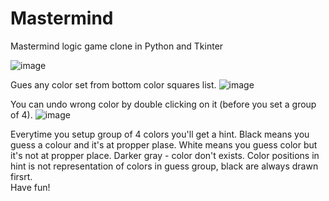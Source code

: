 # Mastermind
Mastermind logic game clone in Python and Tkinter

![image](https://user-images.githubusercontent.com/29359337/158355827-007bebd9-5aa4-4874-906e-d130a8e2050c.png)

Gues any color set from bottom color squares list.
![image](https://user-images.githubusercontent.com/29359337/158359705-63b20b88-ca62-4617-869c-7982759767ef.png)

You can undo wrong color by double clicking on it (before you set a group of 4).
![image](https://user-images.githubusercontent.com/29359337/158359799-54ec8503-ae27-4217-b6fc-1e0ff1ddecd8.png)

Everytime you setup group of 4 colors you'll get a hint. Black means you guess a colour and it's at propper plase. White means you guess color but it's not at propper place. Darker gray - color don't exists. Color positions in hint is not representation of colors in guess group, black are always drawn firsrt.<br>
Have fun!
